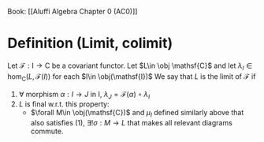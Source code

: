 Book: [[Aluffi Algebra Chapter 0 (AC0)]]
# Definition (Limit, colimit)
Let $\mathscr{F}:\mathsf{I}\to \mathsf{C}$ be a covariant functor.
Let $L\in \obj \mathsf{C}$ and let $\lambda_{I}\in \hom_{\mathsf{C}}(L,\mathscr{F}(I))$ for each $I\in \obj(\mathsf{I})$
We say that $L$ is the limit of $\mathscr{F}$ if
1. $\forall$ morphism $\alpha:I\to J$ in $\mathsf{I}$, $\lambda_{J}=\mathscr{F}(\alpha)\circ \lambda_{I}$
2. $L$ is final w.r.t. this property:
	- $\forall M\in \obj(\mathsf{C})$ and $\mu_{I}$ defined similarly above that also satisfies (1), $\exists! \sigma:M\to L$ that makes all relevant diagrams commute.